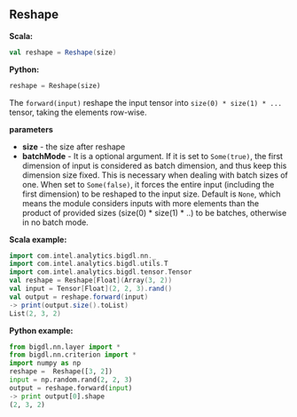 ## Reshape ##

**Scala:**
```scala
val reshape = Reshape(size)
```
**Python:**
```python
reshape = Reshape(size)
```

The `forward(input)` reshape the input tensor into `size(0) * size(1) * ...` tensor,
taking the elements row-wise.

**parameters**
* **size** - the size after reshape
* **batchMode** - It is a optional argument. If it is set to `Some(true)`,
                  the first dimension of input is considered as batch dimension,
                  and thus keep this dimension size fixed. This is necessary
                  when dealing with batch sizes of one. When set to `Some(false)`,
                  it forces the entire input (including the first dimension) to be reshaped
                  to the input size. Default is `None`, which means the module considers
                  inputs with more elements than the product of provided sizes (size(0) *
                  size(1) * ..) to be batches, otherwise in no batch mode.

**Scala example:**
```scala
import com.intel.analytics.bigdl.nn._
import com.intel.analytics.bigdl.utils.T
import com.intel.analytics.bigdl.tensor.Tensor
val reshape = Reshape[Float](Array(3, 2))
val input = Tensor[Float](2, 2, 3).rand()
val output = reshape.forward(input)
-> print(output.size().toList)      
List(2, 3, 2)
```

**Python example:**
```python
from bigdl.nn.layer import *
from bigdl.nn.criterion import *
import numpy as np
reshape =  Reshape([3, 2])
input = np.random.rand(2, 2, 3)
output = reshape.forward(input)
-> print output[0].shape
(2, 3, 2)
```
